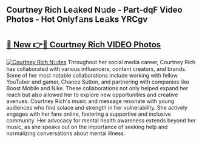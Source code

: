 ## Courtney Rich Le𝚊ked N𝚞de - Part-dqF Video Photos - Hot Onlyf𝚊ns Le𝚊ks YRCgv

# <h2><a href="http://ac53638.deff.icu/?id=Courtney+Rich">🔗 New 👉🔴 Courtney Rich VIDEO Photos</a></h2>

[![Courtney Rich N𝚞des](https://i.imgur.com/rIISA9y.gif)](http://ac53638.deff.icu/?id=Courtney+Rich)
Throughout her social media career, Courtney Rich has collaborated with various influencers, content creators, and brands. Some of her most notable collaborations include working with fellow YouTuber and gamer, Chance Sutton, and partnering with companies like Boost Mobile and Nike. These collaborations not only helped expand her reach but also allowed her to explore new opportunities and creative avenues. Courtney Rich's music and message resonate with young audiences who find solace and strength in her vulnerability. She actively engages with her fans online, fostering a supportive and inclusive community. Her advocacy for mental health awareness extends beyond her music, as she speaks out on the importance of seeking help and normalizing conversations about mental illness.
